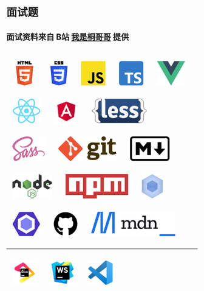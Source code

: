 # 面试题

## 面试资料来自 **B站 [我是桐哥哥](https://space.bilibili.com/368713992)** 提供

<br>
<img style="margin: 1rem 1rem" src="../.vuepress/public/images/logo/HTML5_logo_and_wordmark.svg.png" height="64" alt="HTML5">

<img style="margin: 1rem 1rem" src="../.vuepress/public/images/logo/CSS3_logo_and_wordmark.svg.png" height="64" alt="CSS3">

<img style="margin: 1rem 1rem" src="../.vuepress/public/images/logo/JavaScript_logo_2.svg" height="64" alt="JavaScript">

<img style="margin: 1rem 1rem" src="../.vuepress/public/images/logo/Typescript_logo_2020.svg.png" height="64" alt="TypeScript">

<img style="margin: 1rem 1rem" src="../.vuepress/public/images/logo/Vue.js_Logo_2.svg.png" height="64" alt="Vue.js">

<img style="margin: 1rem 1rem" src="../.vuepress/public/images/logo/React-icon.svg.png" height="64" alt="React">

<img style="margin: 1rem 1rem" src="../.vuepress/public/images/logo/Angular_full_color_logo.svg.png" height="64" alt="Angular">

<img style="margin: 1rem 1rem" src="../.vuepress/public/images/logo/LESS_Logo.svg.png" height="64" alt="Less">

<img style="margin: 1rem 1rem" src="../.vuepress/public/images/logo/Sass_Logo_Color.svg.png" height="64" alt="Sass">

<img style="margin: 1rem 1rem" src="../.vuepress/public/images/logo/Git-logo.svg.png" height="64" alt="git">

<img style="margin: 1rem 1rem" src="../.vuepress/public/images/logo/Markdown-mark-half.svg.png" height="64" alt="Markdown">

<img style="margin: 1rem 1rem" src="../.vuepress/public/images/logo/Node.js_logo.svg.png" height="64" alt="Nodejs">

<img style="margin: 1rem 1rem" src="../.vuepress/public/images/logo/Npm-logo.svg.png" height="64" alt="Npm">

<img style="margin: 1rem 1rem" src="../.vuepress/public/images/logo/webpack.svg" height="64" alt="webpack">

<img style="margin: 1rem 1rem" src="../.vuepress/public/images/logo/ESLint_logo.svg.png" height="64" alt="ESLint">

<img style="margin: 1rem 1rem" src="../.vuepress/public/images/logo/github.svg.png" height="64" alt="GitHub">

<img style="margin: 1rem 1rem" src="../.vuepress/public/images/logo/MDN_Web_Docs_logo.svg.png" height="64" alt="MDN">
<br><hr>
<img style="margin: 1rem 1rem" src="../.vuepress/public/images/logo/jb_beam.svg" height="64" alt="JetBrains Logo">

<img style="margin: 1rem 1rem" src="../.vuepress/public/images/logo/WebStorm_icon.svg" height="64" alt="WebStorm">

<img style="margin: 1rem 1rem" src="../.vuepress/public/images/logo/Visual_Studio_Code_1.35_icon.svg.png" height="64" alt="VScode">

    
